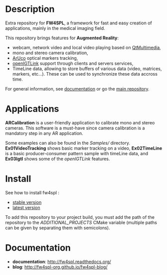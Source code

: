 Description
===========

Extra repository for **FW4SPL**, a framework for fast and easy creation of applications, mainly in the medical imaging field.

This repository brings features for **Augmented Reality**:

* webcam, network video and local video playing based on [QtMultimedia](http://doc.qt.io/qt-5/qtmultimedia-index.html),
* mono and stereo camera calibration,
* [ArUco](https://sourceforge.net/projects/aruco/) optical markers tracking,
* [openIGTLink](http://openigtlink.org/) support through clients and servers services,
* TimeLine data, allowing to store buffers of various data (video, matrices, markers, etc...). These can be used to synchronize these data accross time.

For general information, see [documentation](http://fw4spl.readthedocs.org/) or go the [main repository](https://github.com/fw4spl-org/fw4spl).

Applications
============

**ARCalibration** is a user-friendly application to calibrate mono and stereo cameras. This software is a must-have since camera calibration is a mandatory step in any AR application.

Some examples can also be found in the *Samples/* directory. **Ex01VideoTracking** shows basic marker tracking on a video, **Ex02TimeLine** is a basic producer-consumer pattern sample with timeLine data, and **Ex03Igtl** shows some of the *openIGTLink* features.

Install
=======

See how to install fw4spl :
 - [stable version](http://fw4spl.readthedocs.org/en/master/Installation/index.html)
 - [latest version](http://fw4spl.readthedocs.org/en/dev/Installation/index.html)

To add this repository to your project build, you must add the path of the repository to the *ADDITIONAL_PROJECTS* CMake variable (multiple paths can be given by separating them with semicolons).

Documentation
=============

* **documentation**: http://fw4spl.readthedocs.org/
* **blog**: http://fw4spl-org.github.io/fw4spl-blog/

